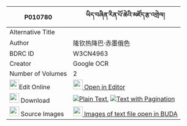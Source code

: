 |P010780|ཡིད་བཞིན་རིན་པོ་ཆེའི་མཛོད་རྩ་འགྲེལ། 
| --- | --- 
|Alternative Title |
|Author| 隆钦热降巴·赤墨俄色
|BDRC ID | W3CN4963
|Creator | Google OCR
|Number of Volumes| 2
|<img width="25" src="https://img.icons8.com/color/25/000000/edit-property.png">Edit Online| [<img width="25" src="https://avatars.githubusercontent.com/u/45091458?s=200&v=4"> Open in Editor](http://editor.openpecha.org/P010780)
|<img width="25" src="https://img.icons8.com/fluent/48/000000/download-2.png"/>  Download | [![](https://img.icons8.com/color/20/000000/txt.png)Plain Text](https://github.com/Openpecha/P010780/releases/download/v1/yishyin_rinpoche_i_dzo_tsadrel_plain_P010780.zip), [![](https://img.icons8.com/color/20/000000/txt.png)Text with Pagination](https://github.com/Openpecha/P010780/releases/download/v1/yishyin_rinpoche_i_dzo_tsadrel_pages_P010780.zip)
|<img width="25" src="https://img.icons8.com/plasticine/100/000000/pictures-folder.png"/>  Source Images | [<img width="25" src="https://library.bdrc.io/icons/BUDA-small.svg"> Images of text file open in BUDA](https://library.bdrc.io/show/bdr:W3CN4963)